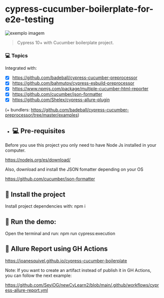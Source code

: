 # cypress-cucumber-boilerplate-for-e2e-testing

<img src="https://media-exp1.licdn.com/dms/image/C4E0BAQF1dg2KtKFdPg/company-logo_200_200/0/1626295436859?e=2159024400&v=beta&t=Ib_T9PXXQxkHRKnj3Oe65EKuR6EAh01IgAA6IGvU0FY" alt="exemplo imagem">

> Cypress 10+ with Cucumber boilerplate project.

### 💻 Topics

Integrated with:

- [x] https://github.com/badeball/cypress-cucumber-preprocessor
- [x] https://github.com/bahmutov/cypress-esbuild-preprocessor
- [x] https://www.npmjs.com/package/multiple-cucumber-html-reporter
- [x] https://github.com/cucumber/json-formatter
- [x] https://github.com/Shelex/cypress-allure-plugin

(+ bundlers: https://github.com/badeball/cypress-cucumber-preprocessor/tree/master/examples)

- ## 💻 Pre-requisites

Before you use this project you only need to have Node Js installed in your computer.

https://nodejs.org/es/download/

Also, download and install the JSON fomatter depending on your OS

https://github.com/cucumber/json-formatter

## 🚀 Install the project

Install project dependencies with: npm i

## 🚀 Run the demo:

Open the terminal and run: npm run cypress:execution

## 🚀 Allure Report using GH Actions

https://joanesquivel.github.io/cypress-cucumber-boilerplate

Note: If you want to create an artifact instead of publish it in GH Actions, you can follow the next example:

https://github.com/SeyiOG/newCyLearn2/blob/main/.github/workflows/cypress-allure-report.yml
